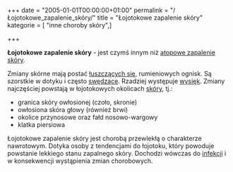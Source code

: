 +++
date = "2005-01-01T00:00:00+01:00"
permalink = "/Łojotokowe_zapalenie_skóry/"
title = "Łojotokowe zapalenie skóry"
kategorie = [ "inne choroby skóry",]

+++

**Łojotokowe zapalenie skóry** - jest czymś innym niż [atopowe zapalenie skóry](/atopedia/Atopowe_zapalenie_skóry "wikilink").

Zmiany skórne mają postać [łuszczących się](/atopedia/Łuszczenie "wikilink"), rumieniowych ognisk. Są szorstkie w dotyku i często [swędzące](/atopedia/Świąd "wikilink"). Rzadziej występuje [wysięk](/atopedia/Wysięk "wikilink"). Zmiany najczęściej powstają w łojotokowych okolicach [skóry](/atopedia/Skóra "wikilink"), tj.:

-   granica skóry owłosionej (czoło, skronie)
-   owłosiona skóra głowy (również brwi)
-   okolice przynosowe oraz fałd nosowo-wargowy
-   klatka piersiowa

Łojotokowe zapalenie skóry jest chorobą przewlekłą o charakterze nawrotowym. Dotyka osoby z tendencjami do łojotoku, który powoduje powstanie lekkiego stanu zapalnego skóry. Dochodzi wówczas do [infekcji](/atopedia/Infekcja_skóry "wikilink") i w konsekwencji wystąpienia zmian chorobowych.
